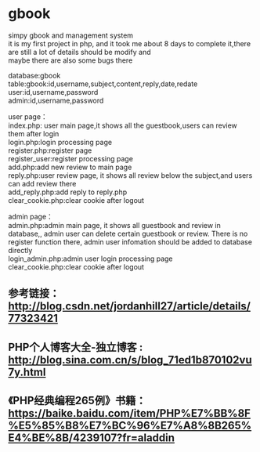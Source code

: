 # gbook
simpy gbook and management system<br>
it is my first project in php, and it took me about 8 days to complete it,there are still a lot of details should be modify and <br>
maybe there are also some bugs there<br>

database:gbook<br>
table:gbook:id,username,subject,content,reply,date,redate<br>
      user:id,username,password<br>
      admin:id,username,password<br>
      
      
user page：<br>
index.php: user main page,it shows all the guestbook,users can review them after login<br>
login.php:login processing page<br>
register.php:register page<br>
register_user:register processing page <br>
add.php:add new review to main page<br>
reply.php:user review page, it shows all review below the subject,and users can add review there<br>
add_reply.php:add reply to reply.php<br>
clear_cookie.php:clear cookie after logout<br>

admin page：<br>
admin.php:admin main page, it shows all guestbook and review in database,, admin user can delete certain guestbook or review. There is no <br>
register function there, admin user infomation should be added to database directly<br>
login_admin.php:admin user login processing page<br>
clear_cookie.php:clear cookie after logout<br>


参考链接：http://blog.csdn.net/jordanhill27/article/details/77323421
----------------------

PHP个人博客大全-独立博客 : http://blog.sina.com.cn/s/blog_71ed1b870102vu7y.html
-------------------------
《PHP经典编程265例》书籍：https://baike.baidu.com/item/PHP%E7%BB%8F%E5%85%B8%E7%BC%96%E7%A8%8B265%E4%BE%8B/4239107?fr=aladdin
-----------------
